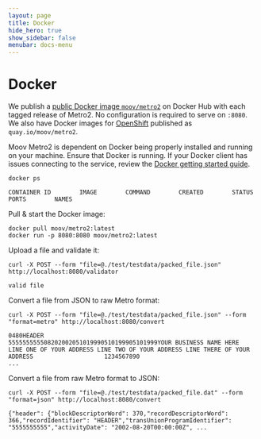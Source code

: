 ```yaml
---
layout: page
title: Docker
hide_hero: true
show_sidebar: false
menubar: docs-menu
---
```


# Docker

We publish a [public Docker image `moov/metro2`](https://hub.docker.com/r/moov/metro2/) on Docker Hub with each tagged release of Metro2. No configuration is required to serve on `:8080`. We also have Docker images for [OpenShift](https://quay.io/repository/moov/metro2?tab=tags) published as `quay.io/moov/metro2`.

Moov Metro2 is dependent on Docker being properly installed and running on your machine. Ensure that Docker is running. If your Docker client has issues connecting to the service, review the [Docker getting started guide](https://docs.docker.com/get-started/).

```
docker ps
```
```
CONTAINER ID        IMAGE        COMMAND        CREATED        STATUS        PORTS        NAMES
```

Pull & start the Docker image:
```
docker pull moov/metro2:latest
docker run -p 8080:8080 moov/metro2:latest
```

Upload a file and validate it:
```
curl -X POST --form "file=@./test/testdata/packed_file.json" http://localhost:8080/validator
```
```
valid file
```

Convert a file from JSON to raw Metro format:
```
curl -X POST --form "file=@./test/testdata/packed_file.json" --form "format=metro" http://localhost:8080/convert
```
```
0480HEADER                           555555555508202002051019990510199905101999YOUR BUSINESS NAME HERE                 LINE ONE OF YOUR ADDRESS LINE TWO OF YOUR ADDRESS LINE THERE OF YOUR ADDRESS                    1234567890
...
```

Convert a file from raw Metro format to JSON:
```
curl -X POST --form "file=@./test/testdata/packed_file.dat" --form "format=json" http://localhost:8080/convert
```
```
{"header": {"blockDescriptorWord": 370,"recordDescriptorWord": 366,"recordIdentifier": "HEADER","transUnionProgramIdentifier": "5555555555","activityDate": "2002-08-20T00:00:00Z", ...
```